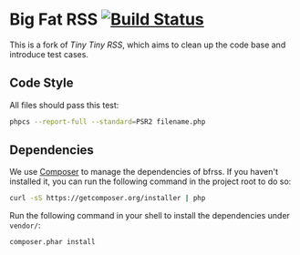 # Big Fat RSS [![Build Status](https://travis-ci.org/bfrss/bfrss.svg?branch=master)](https://travis-ci.org/bfrss/bfrss)

This is a fork of *Tiny Tiny RSS*, which aims to clean up the code base
and introduce test cases.

## Code Style

All files should pass this test:

``` bash
phpcs --report-full --standard=PSR2 filename.php
```

## Dependencies

We use [Composer](https://getcomposer.org/) to manage the dependencies of bfrss.
If you haven't installed it, you can run the following command in the project
root to do so:

``` bash
curl -sS https://getcomposer.org/installer | php
```

Run the following command in your shell to install the dependencies under
`vendor/`:

``` bash
composer.phar install
```
